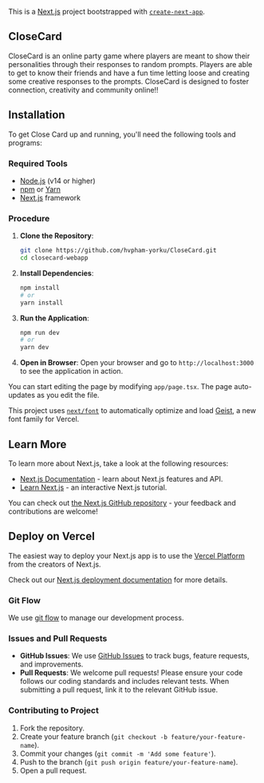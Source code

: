 This is a [Next.js](https://nextjs.org) project bootstrapped with [`create-next-app`](https://nextjs.org/docs/app/api-reference/cli/create-next-app).
## CloseCard 
  CloseCard is an online party game where players are meant to show their personalities through their responses to random prompts. Players are able to get to know their friends and have a fun time letting loose and creating some creative responses to the prompts. CloseCard is designed to foster connection, creativity and community online!!

## Installation
To get Close Card up and running, you'll need the following tools and programs:

### Required Tools
- [Node.js](https://nodejs.org/) (v14 or higher)
- [npm](https://www.npmjs.com/) or [Yarn](https://yarnpkg.com/)
- [Next.js](https://nextjs.org/) framework

### Procedure
1. **Clone the Repository**:
    ```bash
    git clone https://github.com/hvpham-yorku/CloseCard.git
    cd closecard-webapp
    ```

2. **Install Dependencies**:
    ```bash
    npm install
    # or
    yarn install
    ```

3. **Run the Application**:
    ```bash
    npm run dev
    # or
    yarn dev
    ```

4. **Open in Browser**:
    Open your browser and go to `http://localhost:3000` to see the application in action.

You can start editing the page by modifying `app/page.tsx`. The page auto-updates as you edit the file.

This project uses [`next/font`](https://nextjs.org/docs/app/building-your-application/optimizing/fonts) to automatically optimize and load [Geist](https://vercel.com/font), a new font family for Vercel.

## Learn More

To learn more about Next.js, take a look at the following resources:

- [Next.js Documentation](https://nextjs.org/docs) - learn about Next.js features and API.
- [Learn Next.js](https://nextjs.org/learn) - an interactive Next.js tutorial.

You can check out [the Next.js GitHub repository](https://github.com/vercel/next.js) - your feedback and contributions are welcome!

## Deploy on Vercel

The easiest way to deploy your Next.js app is to use the [Vercel Platform](https://vercel.com/new?utm_medium=default-template&filter=next.js&utm_source=create-next-app&utm_campaign=create-next-app-readme) from the creators of Next.js.

Check out our [Next.js deployment documentation](https://nextjs.org/docs/app/building-your-application/deploying) for more details.


### Git Flow
We use [git flow](https://nvie.com/posts/a-successful-git-branching-model/) to manage our development process.

### Issues and Pull Requests
- **GitHub Issues**: We use [GitHub Issues](https://github.com/hvpham-yorku/CloseCard/issues) to track bugs, feature requests, and improvements.
- **Pull Requests**: We welcome pull requests! Please ensure your code follows our coding standards and includes relevant tests. When submitting a pull request, link it to the relevant GitHub issue.

### Contributing to Project

1. Fork the repository.
2. Create your feature branch (`git checkout -b feature/your-feature-name`).
3. Commit your changes (`git commit -m 'Add some feature'`).
4. Push to the branch (`git push origin feature/your-feature-name`).
5. Open a pull request.



